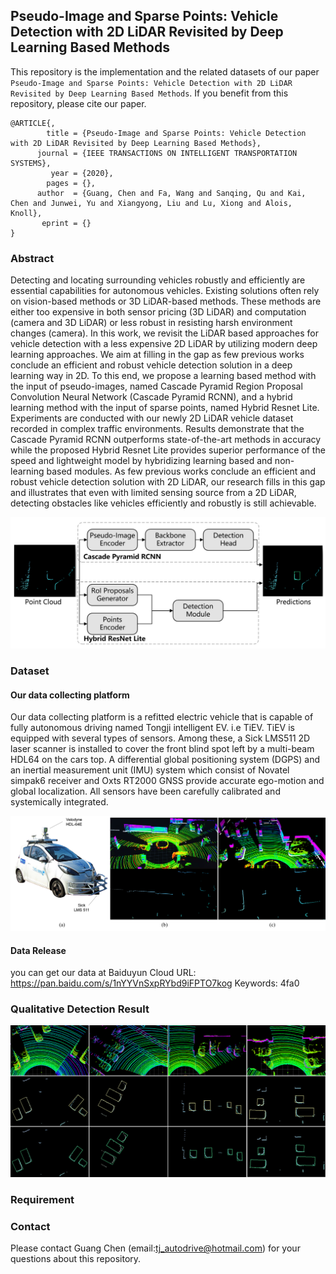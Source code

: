 ## Pseudo-Image and Sparse Points: Vehicle Detection with 2D LiDAR Revisited by Deep Learning Based Methods

This repository is the implementation and the related datasets of our paper `Pseudo-Image and Sparse Points: Vehicle Detection with 2D LiDAR Revisited by Deep Learning Based Methods`. If you benefit from this repository, please cite our paper.

```
@ARTICLE{,
        title = {Pseudo-Image and Sparse Points: Vehicle Detection with 2D LiDAR Revisited by Deep Learning Based Methods},
      journal = {IEEE TRANSACTIONS ON INTELLIGENT TRANSPORTATION SYSTEMS},
         year = {2020},
        pages = {},
      author  = {Guang, Chen and Fa, Wang and Sanqing, Qu and Kai, Chen and Junwei, Yu and Xiangyong, Liu and Lu, Xiong and Alois, Knoll}, 
       eprint = {} 
}
```

### Abstract

Detecting and locating surrounding vehicles robustly and efficiently are essential capabilities for autonomous vehicles. Existing solutions often rely on vision-based methods or 3D LiDAR-based methods. These methods are either too expensive in both sensor pricing (3D LiDAR) and computation (camera and 3D LiDAR) or less robust in resisting harsh environment changes (camera). In this work, we revisit the LiDAR based approaches for vehicle detection with a less expensive 2D LiDAR by utilizing modern deep learning approaches. We aim at filling in the gap as few previous works conclude an efficient and robust vehicle detection solution in a deep learning way in 2D. To this end, we propose a learning based method with the input of pseudo-images, named Cascade Pyramid Region Proposal Convolution Neural Network (Cascade Pyramid RCNN), and a hybrid learning method with the input of sparse points, named Hybrid Resnet Lite. Experiments are conducted with our newly 2D LiDAR vehicle dataset recorded in complex traffic environments. Results demonstrate that the Cascade Pyramid RCNN outperforms state-of-the-art methods in accuracy while the proposed Hybrid Resnet Lite provides superior performance of the speed and lightweight model by hybridizing learning based and non-learning based modules. As few previous works conclude an efficient and robust vehicle detection solution with 2D LiDAR, our research fills in this gap and illustrates that even with limited sensing source from a 2D LiDAR, detecting obstacles like vehicles efficiently and robustly is still achievable.

<img src="./figs/frame_work_new.png" alt="frame_work_new" style="zoom:60%;" />

### Dataset

#### Our data collecting platform

Our data collecting platform is a refitted electric vehicle that is capable of fully autonomous driving named Tongji intelligent EV. i.e TiEV. TiEV is equipped with several types of sensors. Among these, a Sick LMS511 2D laser scanner is installed to cover the front blind spot left by a multi-beam HDL64 on the cars top. A differential global positioning system (DGPS) and an inertial measurement unit (IMU) system which consist of Novatel simpak6 receiver and Oxts RT2000 GNSS provide accurate ego-motion and global localization. All sensors have been carefully calibrated and systemically integrated.

<img src="./figs/dataset_acquirement_platform.png" alt="dataset_platform" style="zoom:50%;" />

#### Data Release

you can get our data at Baiduyun Cloud URL: https://pan.baidu.com/s/1nYYVnSxpRYbd9iFPTO7kog  Keywords: 4fa0

### Qualitative Detection Result

<img src="./figs/result.png" alt="dataset_platform" style="zoom:50%;" />

### Requirement



### Contact 
Please contact Guang Chen (email:tj_autodrive@hotmail.com) for your questions about this repository.
